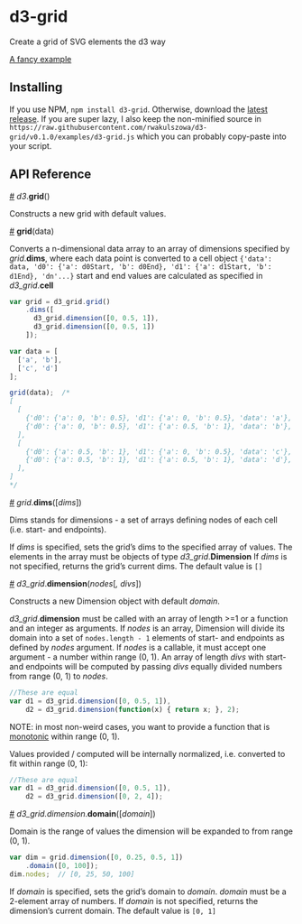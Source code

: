 # d3-grid

Create a grid of SVG elements the d3 way

[A fancy example](https://cloud.githubusercontent.com/assets/10756296/15933899/de013c76-2e61-11e6-88ad-3d0fef83af32.png)

## Installing

If you use NPM, `npm install d3-grid`. Otherwise, download the [latest release](https://github.com/rwakulszowa/d3-grid/releases/latest).
If you are super lazy, I also keep the non-minified source in
`https://raw.githubusercontent.com/rwakulszowa/d3-grid/v0.1.0/examples/d3-grid.js`
which you can probably copy-paste into your script.

## API Reference

<a href="#d3_grid" name="d3_grid">#</a> <i>d3</i>.<b>grid</b>()

Constructs a new grid with default values.

<a href="#grid" name="grid">#</a> <b>grid</b>(data)

Converts a n-dimensional data array to an array of dimensions specified by *grid*.**dims**, where each data point is converted to a cell object `{'data': data, 'd0': {'a': d0Start, 'b': d0End}, 'd1': {'a': d1Start, 'b': d1End}, 'dn'...}`
start and end values are calculated as specified in *d3_grid*.**cell**
```js
var grid = d3_grid.grid()
    .dims([
      d3_grid.dimension([0, 0.5, 1]),
      d3_grid.dimension([0, 0.5, 1])
    ]);

var data = [
  ['a', 'b'],
  ['c', 'd']
];

grid(data);  /*
[
  [
    {'d0': {'a': 0, 'b': 0.5}, 'd1': {'a': 0, 'b': 0.5}, 'data': 'a'},
    {'d0': {'a': 0, 'b': 0.5}, 'd1': {'a': 0.5, 'b': 1}, 'data': 'b'},
  ],
  [
    {'d0': {'a': 0.5, 'b': 1}, 'd1': {'a': 0, 'b': 0.5}, 'data': 'c'},
    {'d0': {'a': 0.5, 'b': 1}, 'd1': {'a': 0.5, 'b': 1}, 'data': 'd'},
  ],
]
*/
```

<a href="#grid_dims" name="grid_dims" >#</a> <i>grid</i>.<b>dims</b>([<i>dims</i>])

Dims stands for dimensions - a set of arrays defining nodes of each cell (i.e. start- and endpoints).

If *dims* is specified, sets the grid’s dims to the specified array of values. The elements in the array must be objects of type *d3_grid*.**Dimension**
If *dims* is not specified, returns the grid’s current dims.
The default value is ``[]``

<a href="#grid_dimension" name="grid_dimension" >#</a> <i>d3_grid</i>.<b>dimension</b>(<i>nodes</i>[<i>, divs</i>])

Constructs a new Dimension object with default *domain*.

<i>d3_grid</i>.<b>dimension</b> must be called with an array of length >=1 or a function and an integer as arguments.
If *nodes* is an array, Dimension will divide its domain into a set of `nodes.length - 1` elements of start- and endpoints as defined by *nodes* argument.
If *nodes* is a callable, it must accept one argument - a number within range (0, 1). An array of length *divs* with start- and endpoints will be computed by passing *divs* equally divided numbers from range (0, 1) to *nodes*.
```js
//These are equal
var d1 = d3_grid.dimension([0, 0.5, 1]),
    d2 = d3_grid.dimension(function(x) { return x; }, 2);
```
NOTE: in most non-weird cases, you want to provide a function that is [monotonic](https://en.wikipedia.org/wiki/Monotonic_function) within range (0, 1).

Values provided / computed will be internally normalized, i.e. converted to fit within range (0, 1):
```js
//These are equal
var d1 = d3_grid.dimension([0, 0.5, 1]),
    d2 = d3_grid.dimension([0, 2, 4]);
```

<a href="#grid_dimension_domain" name="grid_dimension_domain" >#</a> <i>d3_grid.dimension</i>.<b>domain</b>([<i>domain</i>])

Domain is the range of values the dimension will be expanded to from range (0, 1).
```js
var dim = grid.dimension([0, 0.25, 0.5, 1])
    .domain([0, 100]);
dim.nodes;  // [0, 25, 50, 100]
```

If *domain* is specified, sets the grid’s domain to *domain*. *domain* must be a 2-element array of numbers.
If *domain* is not specified, returns the dimension’s current domain.
The default value is ``[0, 1]``
